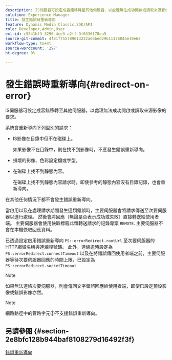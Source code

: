 ```yaml
---
description: IS伺服器可設定成容錯移轉至其他伺服器，以處理無法成功開啟或讀取來源影像的要求。
solution: Experience Manager
title: 發生錯誤時重新導向
feature: Dynamic Media Classic,SDK/API
role: Developer,Admin,User
exl-id: c5541bf3-3296-4ce3-a2ff-9f6336f78ea9
source-git-commit: 4f81f755789613222a66bed2961117604ae19e62
workflow-type: tm+mt
source-wordcount: '297'
ht-degree: 0%

---
```


# 發生錯誤時重新導向{#redirect-on-error}

IS伺服器可設定成容錯移轉至其他伺服器，以處理無法成功開啟或讀取來源影像的要求。

系統會重新導向下列型別的請求：

* IS影像在目錄中但不在磁碟上。

  如果影像不在目錄中，則在找不到影像時，不應發生錯誤重新導向。

* 損壞的影像、色彩設定檔或字型。
* 在磁碟上找不到靜態內容。

  在磁碟上找不到靜態內容請求時，即使參考的靜態內容沒有目錄記錄，也會重新導向。

在其他任何情況下都不會發生錯誤重新導向。

當啟用以及在處理請求期間發生這類錯誤時，主要伺服器會將請求傳送至次要伺服器以進行處理。 然後會將回應（無論是否表示成功或失敗）直接轉送給使用者端。 主要伺服器會使用快取標籤此類轉送請求的記錄專案 `REMOTE`. 主要伺服器不會在本機快取回應資料。

已透過設定啟用錯誤重新導向 `PS::errorRedirect.rootUrl` 至次要伺服器的HTTP網域名稱與連線埠號碼。 此外，連線逾時設定為 `PS::errorRedirect.connectTimeout` 以及在將錯誤傳回使用者端之前，主要伺服器等待次要伺服器回應的時間上限，已設定為 `PS::errorRedirect.socketTimeout`.

>[!NOTE]
>
>如果無法連絡次要伺服器，則會傳回文字錯誤回應給使用者端，即使已設定預設影像或錯誤影像亦然。

>[!NOTE]
>
>網路路徑中的管路字元(|)不支援錯誤重新導向。

## 另請參閱 {#section-2e8bfc128b944baf8108279d16492f3f}

[錯誤重新導向](../../../is-api/image-serving-api-ref/c-configuration-and-administration/c-server-settings/r-error-redirection.md#reference-268b1bf6ce1b44bb979727c6f5daf1ac)
